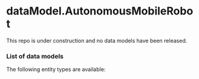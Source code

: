 # dataModel.AutonomousMobileRobot
This repo is under construction and no data models have been released.

### List of data models

The following entity types are available:
